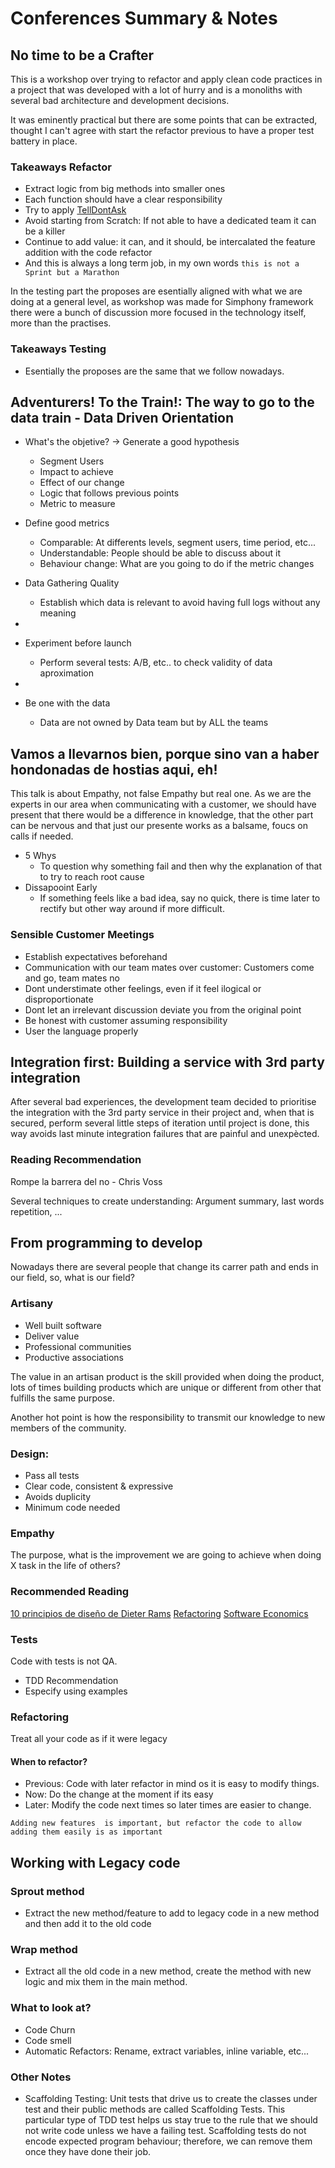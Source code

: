 # Conferences Summary & Notes

## No time to be a Crafter

This is a workshop over trying to refactor and apply clean code practices in a project that was developed with a lot of hurry and is a monoliths with several bad architecture and development decisions.

It was eminently practical but there are some points that can be extracted, thought I can't agree with start the refactor previous to have a proper test battery in place.

### Takeaways Refactor
- Extract logic from big methods into smaller ones
- Each function should have a clear responsibility
- Try to apply [TellDontAsk](https://martinfowler.com/bliki/TellDontAsk.html)
- Avoid starting from Scratch: If not able to have a dedicated team it can be a killer
- Continue to add value: it can, and it should, be intercalated the feature addition with the code refactor
- And this is always a long term job, in my own words `this is not a Sprint but a Marathon`

In the testing part the proposes are esentially aligned with what we are doing at a general level, as workshop was made for Simphony framework there were a bunch of discussion more focused in the technology itself, more than the practises.

### Takeaways Testing
- Esentially the proposes are the same that we follow nowadays.


## Adventurers! To the Train!: The way to go to the data train - Data Driven Orientation

- What's the objetive? -> Generate a good hypothesis
  - Segment Users
  - Impact to achieve
  - Effect of our change
  - Logic that follows previous points
  - Metric to measure

- Define good metrics
  - Comparable: At differents levels, segment users, time period, etc...
  - Understandable: People should be able to discuss about it
  - Behaviour change: What are you going to do if the metric changes

- Data Gathering Quality
  - Establish which data is relevant to avoid having full logs without any meaning
- 
- Experiment before launch
  - Perform several tests: A/B, etc.. to check validity of data aproximation
- 
- Be one with the data
  - Data are not owned by Data team but by ALL the teams

## Vamos a llevarnos bien, porque sino van a haber hondonadas de hostias aqui, eh!

This talk is about Empathy, not false Empathy but real one.
As we are the experts in our area when communicating with a customer, we should have present that there would be a difference in knowledge, that the other part can be nervous and that just our presente works as a balsame, foucs on calls if needed.

- 5 Whys
  - To question why something fail and then why the explanation of that to try to reach root cause
- Dissapooint Early
  - If something feels like a bad idea, say no quick, there is time later to rectify but other way around if more difficult.

### Sensible Customer Meetings
- Establish expectatives beforehand
- Communication with our team mates over customer: Customers come and go, team mates no
- Dont understimate other feelings, even if it feel ilogical or disproportionate
- Dont let an irrelevant discussion deviate you from the original point
- Be honest with customer assuming responsibility
- User the language properly

## Integration first: Building a service with 3rd party integration

After several bad experiences, the development team decided to prioritise the integration with the 3rd party service in their project and, when that is secured, perform several little steps of iteration until project is done, this way avoids last minute integration failures that are painful and unexpècted.

### Reading Recommendation

Rompe la barrera del no - Chris Voss

Several techniques to create understanding: Argument summary, last words repetition, ...

## From programming to develop

Nowadays there are several people that change its carrer path and ends in our field, so, what is our field?

### Artisany
- Well built software
- Deliver value
- Professional communities
- Productive associations

The value in an artisan product is the skill provided when doing the product, lots of times building products which are unique or different from other that fulfills the same purpose.

Another hot point is how the responsibility to transmit our knowledge to new members of the community.

### Design:
- Pass all tests
- Clear code, consistent & expressive
- Avoids duplicity
- Minimum code needed

### Empathy

The purpose, what is the improvement we are going to achieve when doing X task in the life of others?

### Recommended Reading

[10 principios de diseño de Dieter Rams](https://hipertextual.com/2015/01/los-principios-del-buen-diseno-dieter-rams)
[Refactoring](https://www.goodreads.com/book/show/44936.Refactoring?ac=1&from_search=true&qid=sCpLuWGvnq&rank=1)
[Software Economics](https://www.goodreads.com/book/show/59770603-software-economics-una-gu-a-de-estudio)

### Tests

Code with tests is not QA.

- TDD Recommendation
- Especify using examples

### Refactoring

Treat all your code as if it were legacy

#### When to refactor?
- Previous: Code with later refactor in mind os it is easy to modify things.
- Now: Do the change at the moment if its easy
- Later: Modify the code next times so later times are easier to change.

`Adding new features  is important, but refactor the code to allow adding them easily is as important`


## Working with Legacy code

### Sprout method

- Extract the new method/feature to add to legacy code in a new method and then add it to the old code

### Wrap method

- Extract all the old code in a new method, create the method with new logic and mix them in the main method.

### What to look at?
- Code Churn
- Code smell
- Automatic Refactors: Rename, extract variables, inline variable, etc...



### Other Notes

- Scaffolding Testing:
  Unit tests that drive us to create the classes under test and their public methods are called Scaffolding Tests. This particular type of TDD test helps us stay true to the rule that we should not write code unless we have a failing test. Scaffolding tests do not encode expected program behaviour; therefore, we can remove them once they have done their job.